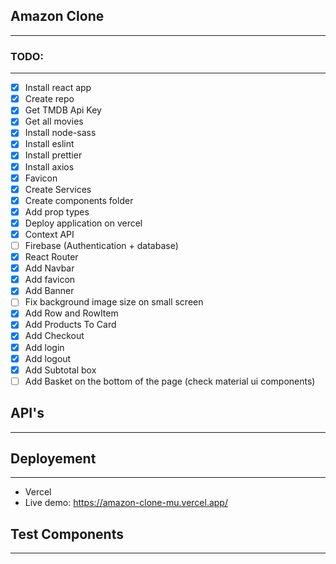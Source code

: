 ## Amazon Clone
----

### TODO:
----

* [x] Install react app
* [x] Create repo
* [x] Get TMDB Api Key
* [x] Get all movies
* [x] Install node-sass
* [x] Install eslint
* [x] Install prettier
* [x] Install axios
* [x] Favicon
* [x] Create Services
* [x] Create components folder
* [x] Add prop types
* [x] Deploy application on vercel
* [x] Context API
* [ ] Firebase (Authentication + database)
* [x] React Router
* [x] Add Navbar
* [x] Add favicon
* [x] Add Banner
* [ ] Fix background image size on small screen
* [x] Add Row and RowItem
* [x] Add Products To Card
* [x] Add Checkout
* [x] Add login
* [x] Add logout
* [x] Add Subtotal box
* [ ] Add Basket on the bottom of the page (check material ui components)

## API's
----


## Deployement
----

* Vercel
* Live demo: https://amazon-clone-mu.vercel.app/

## Test Components
----


